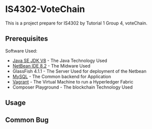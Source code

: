 # IS4302-VoteChain
This is a project prepare for IS4302 by Tutorial 1 Group 4, voteChain.

## Prerequisites

Software Used:
* [Java SE JDK V8](http://www.oracle.com/technetwork/java/javase/downloads/index.html)      - The Java Technology Used
* [NetBean IDE 8.2](https://netbeans.org/downloads)     - The Midware Used
* GlassFish 4.1.1     - The Server Used for deployment of the Netbean
* [MySQL](http://dev.mysql.com/downloads/mysql)               - The Common backend for Application
* [Vagrant](https://github.com/suenchunhui/fabric-tutorial-vagrant)		      - The Virtual Machine to run a Hyperledger Fabric
* Composer Playground - The blockchain Technology Used


## Usage

## Common Bug